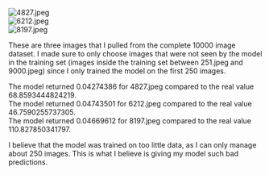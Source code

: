 ![4827.jpeg](https://raw.githubusercontent.com/ashuang2013/public/master/4827.jpeg) <br/>
![6212.jpeg](https://raw.githubusercontent.com/ashuang2013/public/master/6212.jpeg) <br/>
![8197.jpeg](https://raw.githubusercontent.com/ashuang2013/public/master/8197.jpeg) <br/>

These are three images that I pulled from the complete 10000 image dataset. I made sure to only choose images that were not seen by the model in the training set (images inside the training set between 251.jpeg and 9000.jpeg) since I only trained the model on the first 250 images. <br/>

The model returned 0.04274386 for 4827.jpeg compared to the real value 68.8593444824219. <br/>
The model returned 0.04743501 for 6212.jpeg compared to the real value 46.7590255737305. <br/>
The model returned 0.04669612 for 8197.jpeg compared to the real value 110.827850341797. <br/> 

I believe that the model was trained on too little data, as I can only manage about 250 images. This is what I believe is giving my model such bad predictions.
